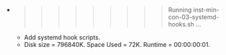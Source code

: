 * >>>>>>>>> Running inst-min-con-03-systemd-hooks.sh ...
  * Add systemd hook scripts.
  * Disk size = 796840K. Space Used = 72K. Runtime = 00:00:00:01.
